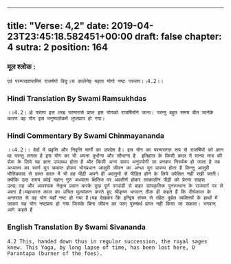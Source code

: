 
---
title: "Verse: 4,2"
date: 2019-04-23T23:45:18.582451+00:00
draft: false
chapter: 4
sutra: 2
position: 164
---
### मूल श्लोक :
```
एवं परम्पराप्राप्तमिमं राजर्षयो विदुः।स कालेनेह महता योगो नष्टः परन्तप।।4.2।।

```

### Hindi Translation By Swami Ramsukhdas
```
।।4.2।।हे परंतप इस तरह परम्परासे प्राप्त इस योगको राजर्षियोंने जाना। परन्तु बहुत समय बीत जानेके कारण वह योग इस मनुष्यलोकमें लुप्तप्राय हो गया।

```

### Hindi Commentary By Swami Chinmayananda
```
।।4.2।। वेदों में प्रवृत्ति और निवृत्ति मार्गों का उपदेश है। इस योग का परम्परागत रूप से राजर्षियों को ज्ञान था परन्तु लगता है इस योग का भी अपना दुर्भाग्य और सौभाग्य है  इतिहास के किसी काल में मानव मात्र की सेवा के लिये यह ज्ञान उपलब्ध होता है और किसी अन्य समय अनुपयोगी सा बनकर निरर्थक हो जाता है तब अध्यात्म का स्वर्ण युग समाप्त होकर भोगप्रधान आसुरी जीवन का अन्धा युग प्रारम्भ होता है किन्तु आसुरी भौतिकवाद से ग्रस्त काल में भी वह पीढ़ी अपने ही अवगुणों से पीड़ित होने के लिये उपेक्षित नहीं रखी जाती। क्योंकि उस समय कोई महान् गुरु अध्यात्म क्षितिज पर अवतीर्ण होकर तत्कालीन पीढ़ी को प्रेरणा साहस उत्स्ााह और आवश्यक नेतृत्व प्रदान करके दुख पूर्ण पगडंडी से बाहर सांस्कृतिक पुनरुत्थान के राजमार्ग पर ले आता है।महाभारत काल का उचित मूल्यांकन करते हुए श्रीकृष्ण भगवान् ठीक ही कहते हैं कि दीर्घकाल के अन्तराल से वह योग यहाँ नष्ट हो गया है।यह देखकर कि इन्द्रिय संयम से रहित दुर्बल व्यक्तियों के हाथों में जाकर यह योग नष्टप्राय हो गया जिसके बिना जीवन का परम् पुरुषार्थ प्राप्त नहीं किया जा सकता। भगवान् आगे कहते हैं

```

### English Translation By Swami  Sivananda
```
4.2 This, handed down thus in regular succession, the royal sages knew. This Yoga, by long lapse of time, has been lost here, O Parantapa (burner of the foes).

```

